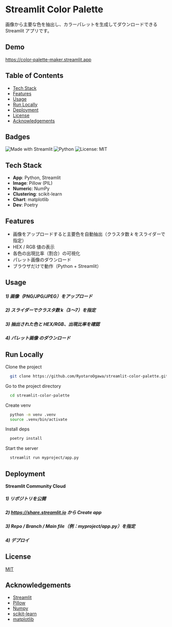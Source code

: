 # Streamlit Color Palette

画像から主要な色を抽出し、カラーパレットを生成してダウンロードできる Streamlit アプリです。  


## Demo

https://color-palette-maker.streamlit.app

## Table of Contents
- [Tech Stack](#-tech-stack)
- [Features](#-features)
- [Usage](#-usage)
- [Run Locally](#-run-locally)
- [Deployment](#-deployment)
- [License](#-license)
- [Acknowledgements](#-acknowledgements)
## Badges
![Made with Streamlit](https://img.shields.io/badge/Made%20with-Streamlit-FF4B4B.svg)
![Python](https://img.shields.io/badge/python-%203.12-blue.svg)
![License: MIT](https://img.shields.io/badge/License-MIT-green.svg)

## Tech Stack

- **App**: Python, Streamlit
- **Image**: Pillow (PIL)
- **Numeric**: NumPy
- **Clustering**: scikit-learn
- **Chart**: matplotlib
- **Dev**: Poetry


## Features

- 画像をアップロードすると主要色を自動抽出（クラスタ数 *k* をスライダーで指定）
- HEX / RGB 値の表示
- 各色の出現比率（割合）の可視化
- パレット画像のダウンロード
- ブラウザだけで動作（Python + Streamlit）

## Usage

##### 1) 画像（PNG/JPG/JPEG）をアップロード
##### 2) スライダーでクラスタ数 k（3〜7）を指定
##### 3) 抽出された色と HEX/RGB、出現比率を確認
##### 4) パレット画像 のダウンロード

## Run Locally

Clone the project

```bash
  git clone https://github.com/RyotaroOgawa/streamlit-color-palette.git
```

Go to the project directory

```bash
  cd streamlit-color-palette
```

Create venv

```bash
  python -m venv .venv
  source .venv/bin/activate
```

Install deps

```bash
  poetry install
```

Start the server

```bash
  streamlit run myproject/app.py
```


## Deployment
**Streamlit Community Cloud**
##### 1) リポジトリを公開
##### 2) https://share.streamlit.io から Create app
##### 3) Repo / Branch / Main file（例：myproject/app.py）を指定
##### 4) デプロイ


## License

[MIT](https://choosealicense.com/licenses/mit/)


## Acknowledgements

 - [Streamlit](https://streamlit.io)
 - [Pillow](https://pillow.readthedocs.io/en/stable/#)
 - [Numpy](https://numpy.org/ja/)
 - [scikit-learn](https://scikit-learn.org/stable/)
 - [matplotlib](https://matplotlib.org)



